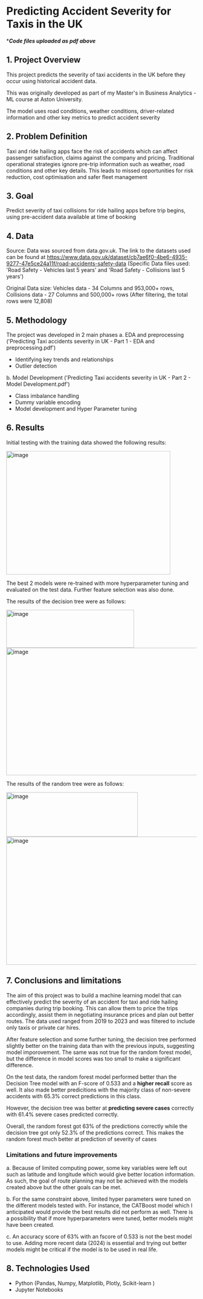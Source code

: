 # Predicting Accident Severity for Taxis in the UK

****Code files uploaded as pdf above***

## 1. Project Overview

This project predicts the severity of taxi accidents in the UK before they occur using historical accident data.

This was originally developed as part of my Master's in Business Analytics - ML course at Aston University. 

The model uses road conditions, weather conditions, driver-related information and other key metrics to predict accident severity

## 2. Problem Definition

Taxi and ride hailing apps face the risk of accidents which can affect passenger satisfaction, claims against the company and pricing. Traditional operational strategies ignore pre-trip information such as weather, road conditions and other key details. This leads to missed opportunities for risk reduction, cost optimisation and safer fleet management

## 3. Goal

Predict severity of taxi collisions for ride hailing apps before trip begins, using pre-accident data available at time of booking

## 4. Data

Source: Data was sourced from data.gov.uk. The link to the datasets used can be found at https://www.data.gov.uk/dataset/cb7ae6f0-4be6-4935-9277-47e5ce24a11f/road-accidents-safety-data
(Specific Data files used: 'Road Safety - Vehicles last 5 years' and 'Road Safety - Collisions last 5 years')

Original Data size: Vehicles data - 34 Columns and 953,000+ rows, Collisions data - 27 Columns and 500,000+ rows (After filtering, the total rows were 12,808)

## 5. Methodology

The project was developed in 2 main phases
a. EDA and preprocessing ('Predicting Taxi accidents severity in UK - Part 1 - EDA and preprocessing.pdf')
  - Identifying key trends and relationships
  - Outlier detection
    
b. Model Development ('Predicting Taxi accidents severity in UK - Part 2 - Model Development.pdf')
  - Class imbalance handling
  - Dummy variable encoding
  - Model development and Hyper Parameter tuning

## 6. Results

Initial testing with the training data showed the following results:

<img width="434" height="326" alt="image" src="https://github.com/user-attachments/assets/e2aad1ae-5f2b-4595-92ac-5613f709915f" />

The best 2 models were re-trained with more hyperparameter tuning and evaluated on the test data. Further feature selection was also done.

The results of the decision tree were as follows:

<img width="338" height="100" alt="image" src="https://github.com/user-attachments/assets/6ac043d1-435f-4d76-9158-46f2f38fbddb" />

<img width="594" height="336" alt="image" src="https://github.com/user-attachments/assets/3232407c-78c4-4ec5-8800-f2b76015b097" />


The results of the random tree were as follows:

<img width="348" height="117" alt="image" src="https://github.com/user-attachments/assets/ae7617b1-094f-4450-8d22-23784339ef1e" />

<img width="584" height="338" alt="image" src="https://github.com/user-attachments/assets/0b2d2fc9-714e-4f0c-88e0-7db088c6b6ba" />

## 7. Conclusions and limitations

The aim of this project was to build a machine learning model that can effectively predict the severity of an accident for taxi and ride hailing companies during trip booking. This can allow them to price the trips accordingly, assist them in negotiating insurance prices and plan out better routes. The data used ranged from 2019 to 2023 and was filtered to include only taxis or private car hires.

After feature selection and some further tuning, the decision tree performed slightly better on the training data than with the previous inputs, suggesting model imporovement. The same was not true for the random forest model, but the difference in model scores was too small to make a significant difference.

On the test data, the random forest model performed better than the Decision Tree model with an F-score of 0.533 and a **higher recall** score as well. It also made better predicitions with the majority class of non-severe accidents with 65.3% correct predictions in this class.

However, the decision tree was better at **predicting severe cases** correctly with 61.4% severe cases predicted correctly.

Overall, the random forest got 63% of the predictions correctly while the decision tree got only 52.3% of the predictions correct. This makes the random forest much better at prediction of severity of cases

### Limitations and future improvements

a. Because of limited computing power, some key variables were left out such as latitude and longitude which would give better location information. As such, the goal of route planning may not be achieved with the models created above but the other goals can be met.
   
b. For the same constraint above, limited hyper parameters were tuned on the different models tested with. For instance, the CATBoost model which I anticipated would provide the best results did not perform as well. There is a possibility that if more hyperparameters were tuned, better models might have been created.

c. An accuracy score of 63% with an fscore of 0.533 is not the best model to use. Adding more recent data (2024) is essential and trying out better models might be critical if the model is to be used in real life.

## 8. Technologies Used
- Python (Pandas, Numpy, Matplotlib, Plotly, Scikit-learn )
- Jupyter Notebooks


